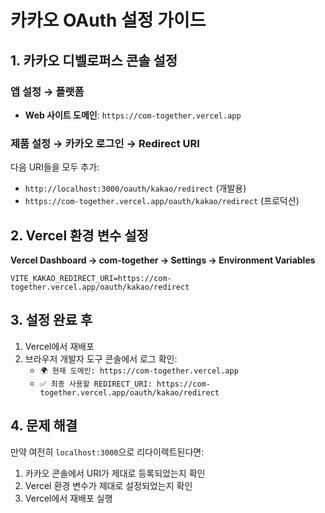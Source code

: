 # 카카오 OAuth 설정 가이드

## 1. 카카오 디벨로퍼스 콘솔 설정

### 앱 설정 → 플랫폼
- **Web 사이트 도메인**: `https://com-together.vercel.app`

### 제품 설정 → 카카오 로그인 → Redirect URI
다음 URI들을 모두 추가:
- `http://localhost:3000/oauth/kakao/redirect` (개발용)
- `https://com-together.vercel.app/oauth/kakao/redirect` (프로덕션)

## 2. Vercel 환경 변수 설정

**Vercel Dashboard → com-together → Settings → Environment Variables**

```
VITE_KAKAO_REDIRECT_URI=https://com-together.vercel.app/oauth/kakao/redirect
```

## 3. 설정 완료 후

1. Vercel에서 재배포
2. 브라우저 개발자 도구 콘솔에서 로그 확인:
   - `🌍 현재 도메인: https://com-together.vercel.app`
   - `✅ 최종 사용할 REDIRECT_URI: https://com-together.vercel.app/oauth/kakao/redirect`

## 4. 문제 해결

만약 여전히 `localhost:3000`으로 리다이렉트된다면:
1. 카카오 콘솔에서 URI가 제대로 등록되었는지 확인
2. Vercel 환경 변수가 제대로 설정되었는지 확인
3. Vercel에서 재배포 실행